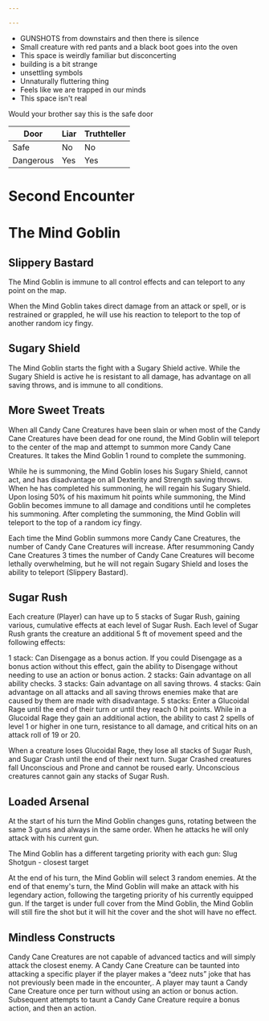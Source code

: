 ```yaml
---

---
```



- GUNSHOTS from downstairs and then there is silence
- Small creature with red pants and a black boot goes into the oven
- This space is weirdly familiar but disconcerting
- building is a bit strange
- unsettling symbols
- Unnaturally fluttering thing
- Feels like we are trapped in our minds
- This space isn't real


Would your brother say this is the safe door

| Door      | Liar | Truthteller |
| --------- | ---- | ----------- |
| Safe      | No   | No          |
| Dangerous | Yes  | Yes         |


# Second Encounter
# The Mind Goblin

## Slippery Bastard

The Mind Goblin is immune to all control effects and can teleport to any point on the map. 

When the Mind Goblin takes direct damage from an attack or spell, or is restrained or grappled, he will use his reaction to teleport to the top of another random icy fingy.

## Sugary Shield

The Mind Goblin starts the fight with a Sugary Shield active. While the Sugary Shield is active he is resistant to all damage, has advantage on all saving throws, and is immune to all conditions.

## More Sweet Treats

When all Candy Cane Creatures have been slain or when most of the Candy Cane Creatures have been dead for one round, the Mind Goblin will teleport to the center of the map and attempt to summon more Candy Cane Creatures. It takes the Mind Goblin 1 round to complete the summoning. 

While he is summoning, the Mind Goblin loses his Sugary Shield, cannot act, and has disadvantage on all Dexterity and Strength saving throws. When he has completed his summoning, he will regain his Sugary Shield. Upon losing 50% of his maximum hit points while summoning, the Mind Goblin becomes immune to all damage and conditions until he completes his summoning. After completing the summoning, the Mind Goblin will teleport to the top of a random icy fingy. 

Each time the Mind Goblin summons more Candy Cane Creatures, the number of Candy Cane Creatures will increase. After resummoning Candy Cane Creatures 3 times the number of Candy Cane Creatures will become lethally overwhelming, but he will not regain Sugary Shield and loses the ability to teleport (Slippery Bastard).

## Sugar Rush

Each creature (Player) can have up to 5 stacks of Sugar Rush, gaining various, cumulative effects at each level of Sugar Rush. Each level of Sugar Rush grants the creature an additional 5 ft of movement speed and the following effects: 

1 stack: Can Disengage as a bonus action. If you could Disengage as a bonus action without this effect, gain the ability to Disengage without needing to use an action or bonus action. 
2 stacks: Gain advantage on all ability checks. 
3 stacks: Gain advantage on all saving throws. 
4 stacks: Gain advantage on all attacks and all saving throws enemies make that are caused by them are made with disadvantage. 
5 stacks: Enter a Glucoidal Rage until the end of their turn or until they reach 0 hit points. While in a Glucoidal Rage they gain an additional action, the ability to cast 2 spells of level 1 or higher in one turn, resistance to all damage, and critical hits on an attack roll of 19 or 20.

When a creature loses Glucoidal Rage, they lose all stacks of Sugar Rush, and Sugar Crash until the end of their next turn. Sugar Crashed creatures fall Unconscious and Prone and cannot be roused early. Unconscious creatures cannot gain any stacks of Sugar Rush.

## Loaded Arsenal
At the start of his turn the Mind Goblin changes guns, rotating between the same 3 guns and always in the same order. When he attacks he will only attack with his current gun.

The Mind Goblin has a different targeting priority with each gun:
Slug Shotgun - closest target

At the end of his turn, the Mind Goblin will select 3 random enemies. At the end of that enemy's turn, the Mind Goblin will make an attack with his legendary action, following the targeting priority of his currently equipped gun. If the target is under full cover from the Mind Goblin, the Mind Goblin will still fire the shot but it will hit the cover and the shot will have no effect.

## Mindless Constructs

Candy Cane Creatures are not capable of advanced tactics and will simply attack the closest enemy. A Candy Cane Creature can be taunted into attacking a specific player if the player makes a “deez nuts” joke that has not previously been made in the encounter,. A player may taunt a Candy Cane Creature once per turn without using an action or bonus action. Subsequent attempts to taunt a Candy Cane Creature require a bonus action, and then an action.

